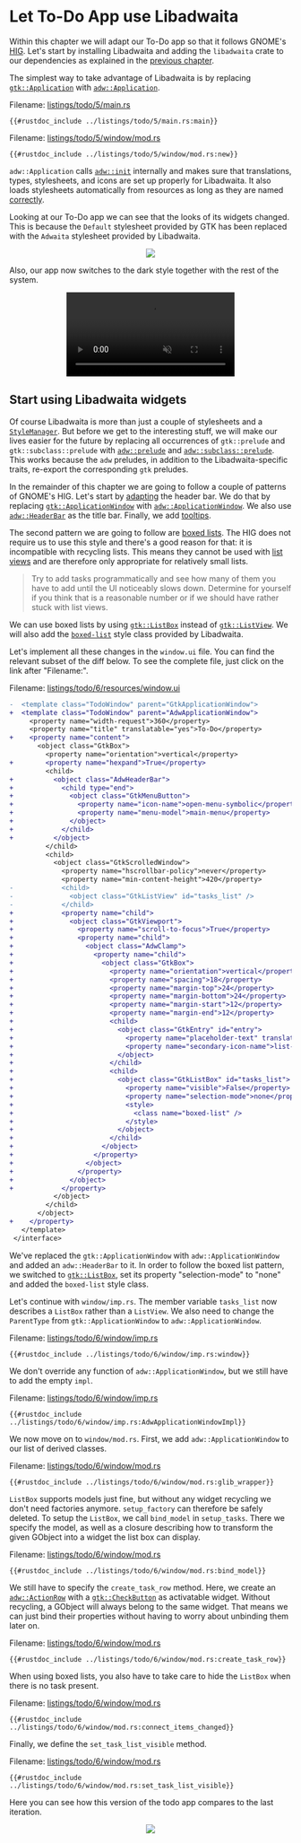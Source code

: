 # Let To-Do App use Libadwaita

Within this chapter we will adapt our To-Do app so that it follows GNOME's [HIG](https://developer.gnome.org/hig/).
Let's start by installing Libadwaita and adding the `libadwaita` crate to our dependencies as explained in the [previous chapter](libadwaita.html).

The simplest way to take advantage of Libadwaita is by replacing [`gtk::Application`](https://gtk-rs.org/gtk4-rs/stable/latest/docs/gtk4/struct.Application.html) with [`adw::Application`](https://world.pages.gitlab.gnome.org/Rust/libadwaita-rs/stable/latest/docs/libadwaita/struct.Application.html).

Filename: <a class=file-link href="https://github.com/gtk-rs/gtk4-rs/blob/master/book/listings/todo/5/main.rs">listings/todo/5/main.rs</a>

```rust,no_run,noplayground
{{#rustdoc_include ../listings/todo/5/main.rs:main}}
```

Filename: <a class=file-link href="https://github.com/gtk-rs/gtk4-rs/blob/master/book/listings/todo/5/window/mod.rs">listings/todo/5/window/mod.rs</a>

```rust,no_run,noplayground
{{#rustdoc_include ../listings/todo/5/window/mod.rs:new}}
```

`adw::Application` calls [`adw::init`](https://world.pages.gitlab.gnome.org/Rust/libadwaita-rs/stable/latest/docs/libadwaita/functions/fn.init.html) internally and makes sure that translations, types, stylesheets, and icons are set up properly for Libadwaita. 
It also loads stylesheets automatically from resources as long as they are named [correctly](https://world.pages.gitlab.gnome.org/Rust/libadwaita-rs/stable/latest/docs/libadwaita/struct.Application.html#automatic-resources).

Looking at our To-Do app we can see that the looks of its widgets changed.
This is because the `Default` stylesheet provided by GTK has been replaced with the `Adwaita` stylesheet provided by Libadwaita.

<div style="text-align:center"><img src="img/todo_change_4_5.png"/></div>

Also, our app now switches to the dark style together with the rest of the system.

<div style="text-align:center">
 <video autoplay muted loop>
  <source src="vid/todo_dark.webm" type="video/webm">
Your browser does not support the video tag.
 </video>
</div>


## Start using Libadwaita widgets

Of course Libadwaita is more than just a couple of stylesheets and a [`StyleManager`](https://world.pages.gitlab.gnome.org/Rust/libadwaita-rs/stable/latest/docs/libadwaita/struct.StyleManager.html).
But before we get to the interesting stuff, we will make our lives easier for the future by replacing all occurrences of `gtk::prelude` and `gtk::subclass::prelude` with [`adw::prelude`](https://world.pages.gitlab.gnome.org/Rust/libadwaita-rs/stable/latest/docs/libadwaita/prelude/index.html) and [`adw::subclass::prelude`](https://world.pages.gitlab.gnome.org/Rust/libadwaita-rs/stable/latest/docs/libadwaita/subclass/prelude/index.html).
This works because the `adw` preludes, in addition to the Libadwaita-specific traits, re-export the corresponding `gtk` preludes.

In the remainder of this chapter we are going to follow a couple of patterns of GNOME's HIG.
Let's start by [adapting](https://developer.gnome.org/hig/patterns/containers/header-bars.html) the header bar.
We do that by replacing [`gtk::ApplicationWindow`](../docs/gtk4/struct.ApplicationWindow.html) with [`adw::ApplicationWindow`](https://world.pages.gitlab.gnome.org/Rust/libadwaita-rs/stable/latest/docs/libadwaita/struct.ApplicationWindow.html).
We also use [`adw::HeaderBar`](https://world.pages.gitlab.gnome.org/Rust/libadwaita-rs/stable/latest/docs/libadwaita/struct.HeaderBar.html) as the title bar.
Finally, we add [tooltips](https://developer.gnome.org/hig/patterns/feedback/tooltips.html).

The second pattern we are going to follow are [boxed lists](https://developer.gnome.org/hig/patterns/containers/boxed-lists.html).
The HIG does not require us to use this style and there's a good reason for that: it is incompatible with recycling lists.
This means they cannot be used with [list views](https://developer.gnome.org/hig/patterns/containers/list-column-views.html) and are therefore only appropriate for relatively small lists.

> Try to add tasks programmatically and see how many of them you have to add until the UI noticeably slows down.
> Determine for yourself if you think that is a reasonable number or if we should have rather stuck with list views.

We can use boxed lists by using [`gtk::ListBox`](../docs/gtk4/struct.ListBox.html) instead of [`gtk::ListView`](../docs/gtk4/struct.ListView.html).
We will also add the [`boxed-list`](https://gnome.pages.gitlab.gnome.org/libadwaita/doc/main/boxed-lists.html) style class provided by Libadwaita.

Let's implement all these changes in the `window.ui` file.
You can find the relevant subset of the diff below.
To see the complete file, just click on the link after "Filename:".

Filename: <a class=file-link href="https://github.com/gtk-rs/gtk4-rs/blob/master/book/listings/todo/6/resources/window.ui">listings/todo/6/resources/window.ui</a>


```diff
-  <template class="TodoWindow" parent="GtkApplicationWindow">
+  <template class="TodoWindow" parent="AdwApplicationWindow">
     <property name="width-request">360</property>
     <property name="title" translatable="yes">To-Do</property>
+    <property name="content">
       <object class="GtkBox">
         <property name="orientation">vertical</property>
+        <property name="hexpand">True</property>
         <child>
+          <object class="AdwHeaderBar">
+            <child type="end">
+              <object class="GtkMenuButton">
+                <property name="icon-name">open-menu-symbolic</property>
+                <property name="menu-model">main-menu</property>
+              </object>
+            </child>
+          </object>
         </child>
         <child>
           <object class="GtkScrolledWindow">
             <property name="hscrollbar-policy">never</property>
             <property name="min-content-height">420</property>
-            <child>
-              <object class="GtkListView" id="tasks_list" />
-            </child>
+            <property name="child">
+              <object class="GtkViewport">
+                <property name="scroll-to-focus">True</property>
+                <property name="child">
+                  <object class="AdwClamp">
+                    <property name="child">
+                      <object class="GtkBox">
+                        <property name="orientation">vertical</property>
+                        <property name="spacing">18</property>
+                        <property name="margin-top">24</property>
+                        <property name="margin-bottom">24</property>
+                        <property name="margin-start">12</property>
+                        <property name="margin-end">12</property>
+                        <child>
+                          <object class="GtkEntry" id="entry">
+                            <property name="placeholder-text" translatable="yes">Enter a Task…</property>
+                            <property name="secondary-icon-name">list-add-symbolic</property>
+                          </object>
+                        </child>
+                        <child>
+                          <object class="GtkListBox" id="tasks_list">
+                            <property name="visible">False</property>
+                            <property name="selection-mode">none</property>
+                            <style>
+                              <class name="boxed-list" />
+                            </style>
+                          </object>
+                        </child>
+                      </object>
+                    </property>
+                  </object>
+                </property>
+              </object>
+            </property>
           </object>
         </child>
       </object>
+    </property>
   </template>
 </interface>
```

We've replaced the `gtk::ApplicationWindow` with `adw::ApplicationWindow` and added an `adw::HeaderBar` to it.
In order to follow the boxed list pattern, we switched to [`gtk::ListBox`](../docs/gtk4/struct.ListBox.html), set its property "selection-mode" to "none" and added the `boxed-list` style class. 

Let's continue with `window/imp.rs`.
The member variable `tasks_list` now describes a `ListBox` rather than a `ListView`.
We also need to change the `ParentType` from `gtk::ApplicationWindow` to `adw::ApplicationWindow`.

Filename: <a class=file-link href="https://github.com/gtk-rs/gtk4-rs/blob/master/book/listings/todo/6/window/imp.rs">listings/todo/6/window/imp.rs</a>

```rust,no_run,noplayground
{{#rustdoc_include ../listings/todo/6/window/imp.rs:window}}
```

We don't override any function of `adw::ApplicationWindow`, but we still have to add the empty `impl`.

Filename: <a class=file-link href="https://github.com/gtk-rs/gtk4-rs/blob/master/book/listings/todo/6/window/imp.rs">listings/todo/6/window/imp.rs</a>

```rust,no_run,noplayground
{{#rustdoc_include ../listings/todo/6/window/imp.rs:AdwApplicationWindowImpl}}
```

We now move on to `window/mod.rs`.
First, we add `adw::ApplicationWindow` to our list of derived classes.

Filename: <a class=file-link href="https://github.com/gtk-rs/gtk4-rs/blob/master/book/listings/todo/6/window/mod.rs">listings/todo/6/window/mod.rs</a>

```rust,no_run,noplayground
{{#rustdoc_include ../listings/todo/6/window/mod.rs:glib_wrapper}}
```

`ListBox` supports models just fine, but without any widget recycling we don't need factories anymore.
`setup_factory` can therefore be safely deleted.
To setup the `ListBox`, we call `bind_model` in `setup_tasks`.
There we specify the model, as well as a closure describing how to transform the given GObject into a widget the list box can display. 

Filename: <a class=file-link href="https://github.com/gtk-rs/gtk4-rs/blob/master/book/listings/todo/6/window/mod.rs">listings/todo/6/window/mod.rs</a>

```rust,no_run,noplayground
{{#rustdoc_include ../listings/todo/6/window/mod.rs:bind_model}}
```

We still have to specify the `create_task_row` method.
Here, we create an [`adw::ActionRow`](https://world.pages.gitlab.gnome.org/Rust/libadwaita-rs/stable/latest/docs/libadwaita/struct.ActionRow.html) with a [`gtk::CheckButton`](https://gtk-rs.org/gtk4-rs/stable/latest/docs/gtk4/struct.CheckButton.html) as activatable widget.
Without recycling, a GObject will always belong to the same widget.
That means we can just bind their properties without having to worry about unbinding them later on.

Filename: <a class=file-link href="https://github.com/gtk-rs/gtk4-rs/blob/master/book/listings/todo/6/window/mod.rs">listings/todo/6/window/mod.rs</a>

```rust,no_run,noplayground
{{#rustdoc_include ../listings/todo/6/window/mod.rs:create_task_row}}
```

When using boxed lists, you also have to take care to hide the `ListBox` when there is no task present.

Filename: <a class=file-link href="https://github.com/gtk-rs/gtk4-rs/blob/master/book/listings/todo/6/window/mod.rs">listings/todo/6/window/mod.rs</a>

```rust,no_run,noplayground
{{#rustdoc_include ../listings/todo/6/window/mod.rs:connect_items_changed}}
```

Finally, we define the `set_task_list_visible` method.

Filename: <a class=file-link href="https://github.com/gtk-rs/gtk4-rs/blob/master/book/listings/todo/6/window/mod.rs">listings/todo/6/window/mod.rs</a>

```rust,no_run,noplayground
{{#rustdoc_include ../listings/todo/6/window/mod.rs:set_task_list_visible}}
```

Here you can see how this version of the todo app compares to the last iteration.

<div style="text-align:center"><img src="img/todo_change_5_6.png"/></div>

